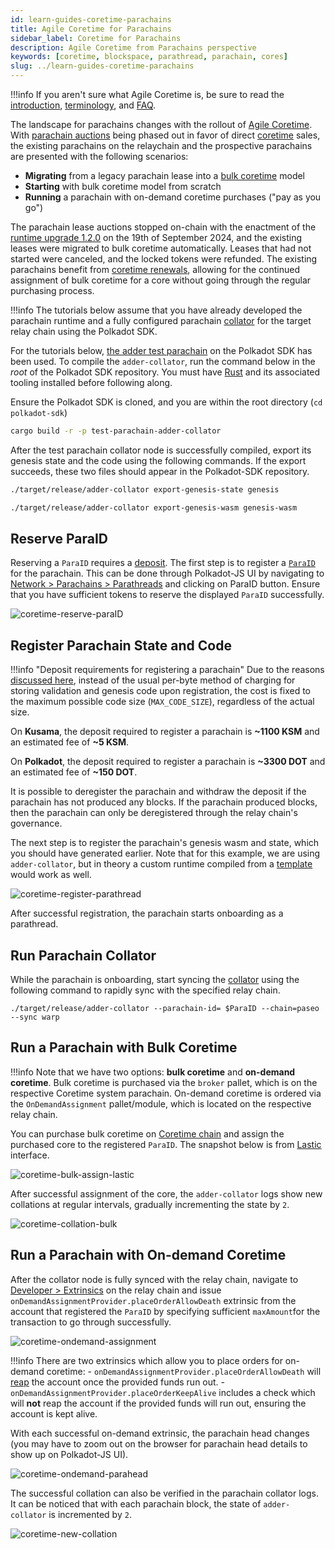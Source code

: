 ```yaml
---
id: learn-guides-coretime-parachains
title: Agile Coretime for Parachains
sidebar_label: Coretime for Parachains
description: Agile Coretime from Parachains perspective
keywords: [coretime, blockspace, parathread, parachain, cores]
slug: ../learn-guides-coretime-parachains
---
```


!!!info
    If you aren't sure what Agile Coretime is, be sure to read the [introduction](./learn-agile-coretime.md), [terminology](./learn-agile-coretime.md#agile-coretime-terminology), and [FAQ](./learn-agile-coretime.md#agile-coretime-faq).

The landscape for parachains changes with the rollout of
[Agile Coretime](./learn-agile-coretime.md). With [parachain auctions](./archive/learn-auction.md)
being phased out in favor of direct [coretime](./learn-agile-coretime.md#coretime) sales, the
existing parachains on the relaychain and the prospective parachains are presented with the
following scenarios:

- **Migrating** from a legacy parachain lease into a
  [bulk coretime](./learn-agile-coretime.md#bulk-coretime) model
- **Starting** with bulk coretime model from scratch
- **Running** a parachain with on-demand coretime purchases ("pay as you go")

The parachain lease auctions stopped on-chain with the enactment of the
[runtime upgrade 1.2.0](https://github.com/polkadot-fellows/runtimes/releases/tag/v1.2.0) on the
19th of September 2024, and the existing leases were migrated to bulk coretime automatically. Leases
that had not started were canceled, and the locked tokens were refunded. The existing parachains
benefit from [coretime renewals](https://docs.lastic.xyz/coretime/renewals.html), allowing for the
continued assignment of bulk coretime for a core without going through the regular purchasing
process.

!!!info
    The tutorials below assume that you have already developed the parachain runtime and a fully configured parachain [collator](./learn-collator.md) for the target relay chain using the Polkadot SDK.

For the tutorials below,
[the adder test parachain](https://github.com/paritytech/polkadot-sdk/tree/6f3d890ed35bfdee3e3f7d59018345635a62d1cd/polkadot/parachain/test-parachains/adder)
on the Polkadot SDK has been used. To compile the `adder-collator`, run the command below in the
_root_ of the Polkadot SDK repository. You must have [Rust](https://www.rust-lang.org/tools/install)
and its associated tooling installed before following along.

Ensure the Polkadot SDK is cloned, and you are within the root directory (`cd polkadot-sdk`)

```sh
cargo build -r -p test-parachain-adder-collator
```

After the test parachain collator node is successfully compiled, export its genesis state and the
code using the following commands. If the export succeeds, these two files should appear in the
Polkadot-SDK repository.

```sh
./target/release/adder-collator export-genesis-state genesis
```

```sh
./target/release/adder-collator export-genesis-wasm genesis-wasm
```

## Reserve ParaID

Reserving a `ParaID` requires a
[deposit](../general/chain-state-values.md#parachain-id-registration-deposit). The first step is to
register a [`ParaID`](../general/glossary.md#paraid) for the parachain. This can be done through
Polkadot-JS UI by navigating to
[Network > Parachains > Parathreads](https://polkadot.js.org/apps/#/parachains/parathreads) and
clicking on ParaID button. Ensure that you have sufficient tokens to reserve the displayed `ParaID`
successfully.

![coretime-reserve-paraID](../assets/coretime/coretime-reserve-paraID.png)

## Register Parachain State and Code

!!!info "Deposit requirements for registering a parachain"
    Due to the reasons [discussed here](https://github.com/paritytech/polkadot-sdk/pull/2372), instead of the usual per-byte method of charging for storing validation and genesis code upon registration, the cost is fixed to the maximum possible code size (`MAX_CODE_SIZE`), regardless of the actual size.

On **Kusama**, the deposit required to register a parachain is **~1100 KSM** and an estimated fee of
**~5 KSM**.

On **Polkadot**, the deposit required to register a parachain is **~3300 DOT** and an estimated fee
of **~150 DOT**.

It is possible to deregister the parachain and withdraw the deposit if the parachain has not
produced any blocks. If the parachain produced blocks, then the parachain can only be deregistered
through the relay chain's governance.

The next step is to register the parachain's genesis wasm and state, which you should have generated
earlier. Note that for this example, we are using `adder-collator`, but in theory a custom runtime
compiled from a
[template](https://github.com/paritytech/polkadot-sdk/tree/88a2f360238787bf5256cfdd14b40c08f519b38e/templates/parachain)
would work as well.

<!-- prettier-ignore -->
<!-- !!!info
    Registering the genesis state and WASM code of the parachain requires a [deposit](../general/chain-state-values.md#genesis-state-registration-deposit) that is computed based on the size (a deposit is paid per byte uploaded).

<!-- The deposit used for registering `ParaID` is already counted in for this deposit, the total deposit requirement for registering `ParaID`, state and code for `adder-collator` is around 46 KSM on Kusama and 116 DOT on Polkadot. -->

![coretime-register-parathread](../assets/coretime/Register-Parachain.png)

After successful registration, the parachain starts onboarding as a parathread.

## Run Parachain Collator

While the parachain is onboarding, start syncing the [collator](./learn-collator.md) using the
following command to rapidly sync with the specified relay chain.

```
./target/release/adder-collator --parachain-id= $ParaID --chain=paseo --sync warp
```

## Run a Parachain with Bulk Coretime

!!!info
    Note that we have two options: **bulk coretime** and **on-demand coretime**. Bulk coretime is purchased via the `broker` pallet, which is on the respective Coretime system parachain. On-demand coretime is ordered via the `OnDemandAssignment` pallet/module, which is located on the respective relay chain.

You can purchase bulk coretime on [Coretime chain](./learn-guides-coretime-marketplaces.md) and
assign the purchased core to the registered `ParaID`. The snapshot below is from
[Lastic](https://test.lastic.xyz/) interface.

![coretime-bulk-assign-lastic](../assets/coretime/lastic-assign-core.png)

After successful assignment of the core, the `adder-collator` logs show new collations at regular
intervals, gradually incrementing the state by `2`.

![coretime-collation-bulk](../assets/coretime/coretime-collation-bulk.png)

## Run a Parachain with On-demand Coretime

After the collator node is fully synced with the relay chain, navigate to
[Developer > Extrinsics](https://polkadot.js.org/apps/#/extrinsics) on the relay chain and issue
`onDemandAssignmentProvider.placeOrderAllowDeath` extrinsic from the account that registered the
`ParaID` by specifying sufficient `maxAmount`for the transaction to go through successfully.

![coretime-ondemand-assignment](../assets/coretime/coretime-on-demand-assignment.png)

!!!info 
    There are two extrinsics which allow you to place orders for on-demand coretime:
    - `onDemandAssignmentProvider.placeOrderAllowDeath` will [reap](./learn-accounts.md#existential-deposit-and-reaping) the account once the provided funds run out.
    - `onDemandAssignmentProvider.placeOrderKeepAlive` includes a check which will **not** reap the account if the provided funds will run out, ensuring the account is kept alive.

With each successful on-demand extrinsic, the parachain head changes (you may have to zoom out on
the browser for parachain head details to show up on Polkadot-JS UI).

![coretime-ondemand-parahead](../assets/coretime/coretime-on-demand-parahead.png)

The successful collation can also be verified in the parachain collator logs. It can be noticed that
with each parachain block, the state of `adder-collator` is incremented by `2`.

![coretime-new-collation](../assets/coretime/coretime-create-new-collation.png)
